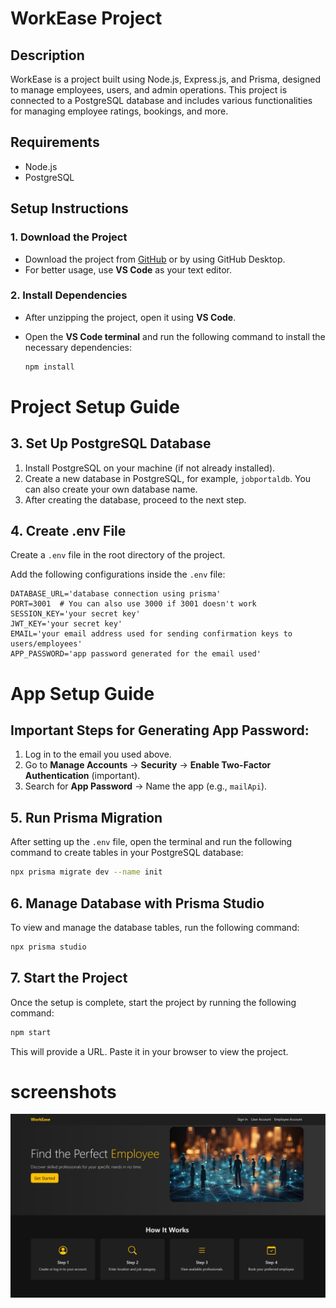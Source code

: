 # WorkEase Project

## Description

WorkEase is a project built using Node.js, Express.js, and Prisma, designed to manage employees, users, and admin operations. This project is connected to a PostgreSQL database and includes various functionalities for managing employee ratings, bookings, and more.

## Requirements

- Node.js
- PostgreSQL

## Setup Instructions

### 1. Download the Project

- Download the project from [GitHub](https://github.com/anaswara-r-babu/WorkEase/) or by using GitHub Desktop.
- For better usage, use **VS Code** as your text editor.

### 2. Install Dependencies

- After unzipping the project, open it using **VS Code**.
- Open the **VS Code terminal** and run the following command to install the necessary dependencies:

  ```bash
  npm install


# Project Setup Guide

## 3. Set Up PostgreSQL Database

1. Install PostgreSQL on your machine (if not already installed).
2. Create a new database in PostgreSQL, for example, `jobportaldb`. You can also create your own database name.
3. After creating the database, proceed to the next step.

## 4. Create .env File

Create a `.env` file in the root directory of the project.

Add the following configurations inside the `.env` file:

```env
DATABASE_URL='database connection using prisma'
PORT=3001  # You can also use 3000 if 3001 doesn't work
SESSION_KEY='your secret key'
JWT_KEY='your secret key'
EMAIL='your email address used for sending confirmation keys to users/employees'
APP_PASSWORD='app password generated for the email used'
```
# App Setup Guide

## Important Steps for Generating App Password:

1. Log in to the email you used above.
2. Go to **Manage Accounts** → **Security** → **Enable Two-Factor Authentication** (important).
3. Search for **App Password** → Name the app (e.g., `mailApi`).

## 5. Run Prisma Migration

After setting up the `.env` file, open the terminal and run the following command to create tables in your PostgreSQL database:

```bash
npx prisma migrate dev --name init
```

## 6. Manage Database with Prisma Studio

To view and manage the database tables, run the following command:

```bash
npx prisma studio
```

## 7. Start the Project

Once the setup is complete, start the project by running the following command:

```bash
npm start
```

This will provide a URL. Paste it in your browser to view the project.

# screenshots
![image alt](https://github.com/anaswara-r-babu/WorkEase/blob/4641cecb9aede8441fc3f43110587bf14488b86b/screenshots/index.png)




